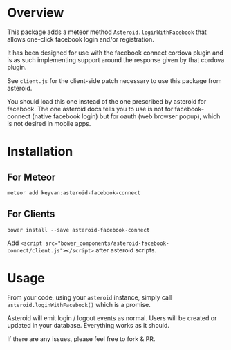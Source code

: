 # Overview

This package adds a meteor method `Asteroid.loginWithFacebook` that allows one-click facebook login and/or registration.

It has been designed for use with the facebook connect cordova plugin and is as such implementing support around the response given by that cordova plugin.

See `client.js` for the client-side patch necessary to use this package from asteroid.

You should load this one instead of the one prescribed by asteroid for facebook. The one asteroid docs tells you to use is not for facebook-connect (native facebook login) but for oauth (web browser popup), which is not desired in mobile apps.

# Installation

## For Meteor

`meteor add keyvan:asteroid-facebook-connect`

## For Clients

`bower install --save asteroid-facebook-connect`

Add `<script src="bower_components/asteroid-facebook-connect/client.js"></script>` after asteroid scripts.

# Usage

From your code, using your `asteroid` instance, simply call `asteroid.loginWithFacebook()` which is a promise.

Asteroid will emit login / logout events  as normal. Users will be created or updated in your database. Everything works as it should.

If there are any issues, please feel free to fork & PR.
